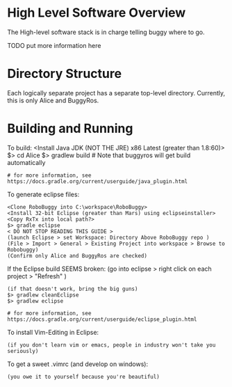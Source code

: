 High Level Software Overview
============================

The High-level software stack is in charge telling buggy where to go.

TODO put more information here

Directory Structure
===================

Each logically separate project has a separate top-level directory.
Currently, this is only Alice and BuggyRos.

Building and Running
====================

To build:
    <Install Java JDK (NOT THE JRE) x86 Latest (greater than 1.8:60)>
    $> cd Alice
    $> gradlew build # Note that buggyros will get build automatically

    # for more information, see https://docs.gradle.org/current/userguide/java_plugin.html

To generate eclipse files:

    <Clone RoboBuggy into C:\workspace\RoboBuggy>
    <Install 32-bit Eclipse (greater than Mars) using eclipseinstaller>
    <Copy RxTx into local path?>
    $> gradle eclipse
    < DO NOT STOP READING THIS GUIDE >
    (launch Eclipse > set Workspace: Directory Above RoboBuggy repo )
    (File > Import > General > Existing Project into workspace > Browse to Robobuggy)
    (Confirm only Alice and BuggyRos are checked)

If the Eclipse build SEEMS broken:
    (go into eclipse > right click on each project > "Refresh" )

    (if that doesn't work, bring the big guns)
    $> gradlew cleanEclipse
    $> gradlew eclipse

    # for more information, see https://docs.gradle.org/current/userguide/eclipse_plugin.html

To install Vim-Editing in Eclipse:

    (if you don't learn vim or emacs, people in industry won't take you seriously)


To get a sweet .vimrc (and develop on windows):

    (you owe it to yourself because you're beautiful)
